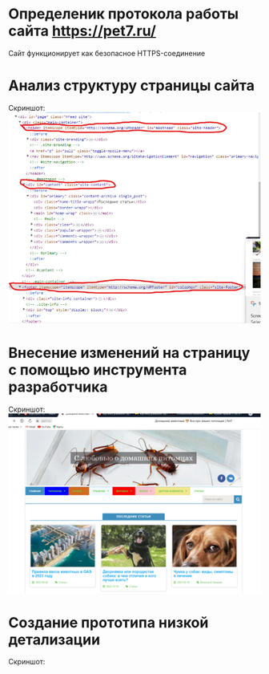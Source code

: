 # Определеник протокола работы сайта **https://pet7.ru/**
Сайт функционирует как безопасное HTTPS-соединение

# Анализ структуру страницы сайта
Скриншот:
![](Структура.png)

# Внесение изменений на страницу с помощью инструмента разработчика
Скриншот:
![](Скринизм.png)

# Создание прототипа низкой детализации
Скриншот:
